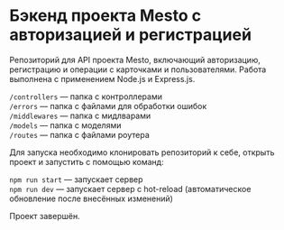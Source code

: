 # Бэкенд проекта Mesto с авторизацией и регистрацией

Репозиторий для API проекта Mesto, включающий авторизацию, регистрацию и операции с карточками и пользователями.
Работа выполнена с применением Node.js и Express.js.

`/controllers` — папка с контроллерами  
`/errors` — папка с файлами для обработки ошибок  
`/middlewares` — папка с мидлварами   
`/models` — папка с моделями  
`/routes` — папка с файлами роутера

Для запуска необходимо клонировать репозиторий к себе, открыть проект и запустить с помощью команд:

`npm run start` — запускает сервер   
`npm run dev` — запускает сервер с hot-reload (автоматическое обновление после внесённых изменений)

Проект завершён.
